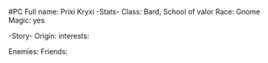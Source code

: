 #PC 
Full name: Prixi Kryxi
-Stats-
Class: Bard, School of valor
Race: Gnome
Magic: yes

-Story-
Origin:
interests:

Enemies:
Friends: